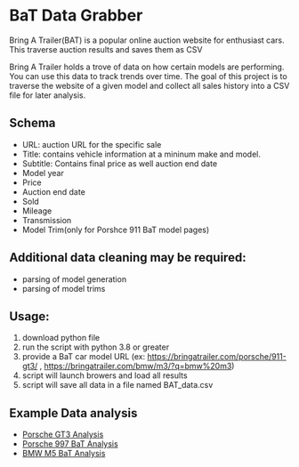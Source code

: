 # BaT Data Grabber
Bring A Trailer(BAT) is a popular online auction website for enthusiast cars. This traverse auction results and saves them as CSV

Bring A Trailer holds a trove of data on how certain models are performing. You can use this data to track trends over time. The goal of this project is to traverse the website of a given model and collect all sales history into a CSV file for later analysis.


## Schema
- URL: auction URL for the specific sale
- Title: contains vehicle information at a mininum make and model.
- Subtitle: Contains final price as well auction end date
- Model year
- Price
- Auction end date
- Sold
- Mileage
- Transmission
- Model Trim(only for Porshce 911 BaT model pages)

## Additional data cleaning may be required:
- parsing of model generation
- parsing of model trims

## Usage:
1. download python file
1. run the script with python 3.8 or greater
1. provide a BaT car model URL (ex: https://bringatrailer.com/porsche/911-gt3/ , https://bringatrailer.com/bmw/m3/?q=bmw%20m3)
1. script will launch browers and load all results
1. script will save all data in a file named BAT_data.csv




## Example Data analysis
- [Porsche GT3 Analysis](https://public.tableau.com/views/BaTGT3Market/BaTGT3Market?:language=en-US&:display_count=n&:origin=viz_share_link)
- [Porsche 997 BaT Analysis](https://public.tableau.com/views/997BaTAuctionResults/997BaTResults?:language=en-US&:display_count=n&:origin=viz_share_link)
- [BMW M5 BaT Analysis](https://public.tableau.com/views/BMWM5BaTAuctionResults/BmwM5BaTAnalysis?:language=en-US&:display_count=n&:origin=viz_share_link)
